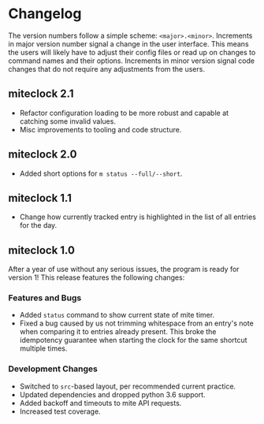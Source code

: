 # Changelog

The version numbers follow a simple scheme: `<major>.<minor>`. Increments in major
version number signal a change in the user interface. This means the users will likely
have to adjust their config files or read up on changes to command names and their
options. Increments in minor version signal code changes that do not require any
adjustments from the users.

## miteclock 2.1

- Refactor configuration loading to be more robust and capable at catching some invalid
  values.
- Misc improvements to tooling and code structure.

## miteclock 2.0

- Added short options for `m status --full/--short`.

## miteclock 1.1

- Change how currently tracked entry is highlighted in the list of all entries for the
  day.

## miteclock 1.0

After a year of use without any serious issues, the program is ready for version 1! This
release features the following changes:

### Features and Bugs

- Added `status` command to show current state of mite timer.
- Fixed a bug caused by us not trimming whitespace from an entry's note when comparing
  it to entries already present. This broke the idempotency guarantee when starting the
  clock for the same shortcut multiple times.

### Development Changes

- Switched to `src`-based layout, per recommended current practice.
- Updated dependencies and dropped python 3.6 support.
- Added backoff and timeouts to mite API requests.
- Increased test coverage.
